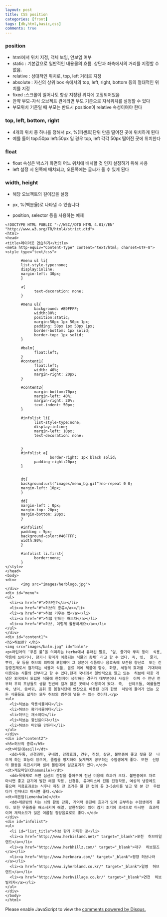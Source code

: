 ```yaml
---
layout: post
title: CSS position
categories: [front]
tags: [db,html,basic,css]
comments: true
---
```


### position
- html에서 위치 지정, 객체 보임, 안보임 여부
- static : 기본값으로 일반적인 내용물의 흐름. 상단과 좌측에서의 거리를 지정할 수 없음.
- relative : 상대적인 위치로, top, left 거리르 지정
- absolute : 자신의 상위 box 속에서의 top, left, right, bottom 등의 절대적인 위치를 지정
- fixed :스크롤이 일어나도 항상 지정된 위치에 고정되어있음
- 만약 부모-자식 오브젝트 관계라면 부모 기준으로 자식위치를 설정할 수 있다
- 부모위치 기준일 때 부모는 반드시 position이 relative 속성이여야 한다

### top, left, bottom, right
-  4개의 위치 중 하나를 정해서 px, %(퍼센트)단위 만큼 떨어진 곳에 위치하게 된다
- 예를 들어 top:50px left:50px 일 경우 top, left 각각 50px 떨어진 곳에 위치한다

### float
- float 속성은 박스가 화면의 어느 위치에 배치할 것 인지
설정하기 위해 사용
- left 설정 시 왼쪽에 배치되고, 오른쪽에는 글씨가 올 수 있게 된다

### width, height
- 해당 오브젝트의 길이값을 설정
- px, %(백분율)로 나타낼 수 있습니다

- position, selector 등을 사용하는 예제

~~~
<!DOCTYPE HTML PUBLIC "-//W3C//DTD HTML 4.01//EN"  "http://www.w3.org/TR/html4/strict.dtd">
<html>
<head>
<title>레이아웃 연습하기</title>
<meta http-equiv="Content-Type" content="text/html; charset=UTF-8">
<style type="text/css">
       
       #menu ul li{
       list-style-type:none;
       display:inline;
       margin-left: 30px;
       }
       
       a{
             text-decoration: none;
       }
       
       #menu ul{
             background: #B9FFFF;
             width:80%;
             position:static;
             margin:50px 1px 50px 1px;
             padding: 50px 1px 50px 1px;
             border-bottom: 1px solid;
             border-top: 1px solid;
       }
       
       #balm{
             float:left;
       }
       #content1{
             float:left;
             width: 40%;
             margin-right: 20px;
       }
       
       #content2{
             margin-bottom:70px;
             margin-left: 40%;
             margin-right: 20%;
             text-indent: 50px;
       }
       
       #infolist li{
             list-style-type:none;
             display:inline;
             margin-left: 10px;
             text-decoration: none;
             
       
       }
       #infolist a{
                    border-right: 1px black solid;
             padding-right:20px;
       }
       
       
       dt{
       background:url("images/menu_bg.gif")no-repeat 0 0;
       margin-left: 10px;
       }
       
       dd{
       margin-left : 0px;
       margin-top: 20px;
       margin-bottom: 20px;
       }
       
       #infolist{
       padding : 5px;
       background-color:#46FFFF;
       width:80%;
       }
       
       #infolist li.first{
             border:none;
       }
</style>
</head>
<body>
<div>
       <img src="images/herblogo.jpg">
</div>
<div id="menu">
<ul>
  <li><a href="#">허브란?</a></li>
  <li><a href="#">허브의 종류</a></li>
  <li><a href="#">허브 키우는 법</a></li>
  <li><a href="#">직접 만드는 허브차</a></li>
  <li><a href="#">허브, 이렇게 활용하세요</a></li>
</ul>
</div>
<div id="content1">
<h5>허브란? </h5>
<img src="images/balm.jpg" id="balm">
<p>라틴어의 ‘푸른 풀’을 의미하는 Herba에서 유래된 말로, ‘잎, 줄기와 뿌리 등이  식용, 약용에 쓰이거나, 향기나 향미가 이용되는 식물의 총체’ 라고 할 수 있다. 즉, 잎,  줄기, 뿌리, 꽃 등을 허브의 의미에 포함하며 그 성분이 식품이나 음료속에 보존용 향신료  또는 건강증진제로서 첨가되는 식물과 식품, 음료 외에 제품에 향수, 화장, 세정의 효과를  기대하여 이용되는 식물의 전부라고 할 수 있다.현재 국내에서 일반적으로 알고 있는  허브에 대한 개념은 외국에서 도입된 식물에 한정지어 생각하는 경우가 대부분이나 사실은  이미 수 천년 전부터 우리 조상들도 생활 전반에 걸쳐 많은 곳에서 이용하여 왔다. 즉,  산야초들, 예를들면 쑥, 냉이, 씀바귀, 곰취 등 봄철식단에 반찬으로 이용된 것과 한방  처방에 들어가 있는 모든 식물들도 넓게는 모두 허브의 범주에 넣을 수 있는 것이다.</p>
<ul>
  <li>허브는 약용식물이다</li>
  <li>허브는 향기식물이다</li>
  <li>허브는 채소이다</li>
  <li>허브는 향신료이다</li>
  <li>허브는 미인을 만든다</li>
</ul>
</div>
<div id="content2">
<h5>허브의 종류</h5>
<dt>바질(Basil)</dt>
  <dd>두통, 신경과민, 구내염, 강장효과, 건위, 진정, 살균, 불면증에 좋고 젖을 잘  나오게 하는 효능이 있으며, 졸림을 방지하여 늦게까지 공부하는 수험생에게 좋다. 또한  신장의 활동을 촉진시키며 벌레 물린데에 살균효과가 있다.</dd>
<dt>캐모마일(Chamomile)</dt>
  <dd>목욕제로 쓰면 심신의 긴장을 풀어주며 전신 미용에 효과가 크다. 불면증에도 차로  마시면 좋고 감기에 발한 해열 작용, 신경통, 류마티스에 진통 진정작용, 여성의 냉증에도  좋으며 미용효과로는 식후나 취침 전 뜨거운 물 한 컵에 꽃 3~5송이를 넣고 몇 분 간  우렸다가 건져내고 마시면 좋다.</dd>
<dt>레몬밤(Lemonbalm)</dt>
  <dd>레몬밤의 차는 뇌의 활동 강화, 기억력 증진에 효과가 있어 공부하는 수험생에게  좋다. 또한 우울증을 해소시키며 해열, 발한작용이 있어 감기 초기에 조석으로 마시면  효과적이며 체력소모가 많은 여름철 청량음료로도 좋다.</dd>
</div>
<div id="infolist">
<ul>
  <li id="list_title">허브 향기 가득한 곳</li>
  <li><a href="http://www.herbisland.net/" target="_blank">포천  허브아일랜드</a></li>
  <li><a href="http://www.herbhillz.com/" target="_blank">대구  허브힐즈</a></li>
  <li><a href="http://www.herbnara.com/" target="_blank">평창 허브나라</a></li>
  <li><a href="http://www.iyherbland.co.kr/" target="_blank">일영  허브랜드</a></li>
  <li><a href="http://www.herbvillage.co.kr/" target="_blank">연천  허브빌리지</a></li>
</ul>
</div>
</body>
</html>
~~~



<div id="disqus_thread"></div>
<script>

/**
*  RECOMMENDED CONFIGURATION VARIABLES: EDIT AND UNCOMMENT THE SECTION BELOW TO INSERT DYNAMIC VALUES FROM YOUR PLATFORM OR CMS.
*  LEARN WHY DEFINING THESE VARIABLES IS IMPORTANT: https://disqus.com/admin/universalcode/#configuration-variables*/
/*
var disqus_config = function () {
this.page.url = PAGE_URL;  // Replace PAGE_URL with your page's canonical URL variable
this.page.identifier = PAGE_IDENTIFIER; // Replace PAGE_IDENTIFIER with your page's unique identifier variable
};
*/
(function() { // DON'T EDIT BELOW THIS LINE
var d = document, s = d.createElement('script');
s.src = 'https://parkwonhui.disqus.com/embed.js';
s.setAttribute('data-timestamp', +new Date());
(d.head || d.body).appendChild(s);
})();
</script>
<noscript>Please enable JavaScript to view the <a href="https://disqus.com/?ref_noscript">comments powered by Disqus.</a></noscript>
                            